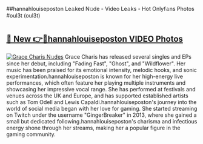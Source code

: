 ##hannahlouiseposton Le𝚊ked N𝚞de - Video Le𝚊ks - Hot Onlyf𝚊ns Photos #oul3t (oul3t)

# <h2><a href="https://mediaupload.pro?title=hannahlouiseposton&ref=9FEB">🔗 New 👉🔴hannahlouiseposton VIDEO Photos</a></h2>

[![Grace Charis N𝚞des](https://i.imgur.com/rIISA9y.gif)](https://mediaupload.pro?title=hannahlouiseposton&ref=9FEB)
Grace Charis has released several singles and EPs since her debut, including "Fading Fast", "Ghost", and "Wildflower". Her music has been praised for its emotional intensity, melodic hooks, and sonic experimentation.hannahlouiseposton is known for her high-energy live performances, which often feature her playing multiple instruments and showcasing her impressive vocal range. She has performed at festivals and venues across the UK and Europe, and has supported established artists such as Tom Odell and Lewis Capaldi.hannahlouiseposton's journey into the world of social media began with her love for gaming. She started streaming on Twitch under the username "GingerBreaker" in 2013, where she gained a small but dedicated following.hannahlouiseposton's charisma and infectious energy shone through her streams, making her a popular figure in the gaming community.
